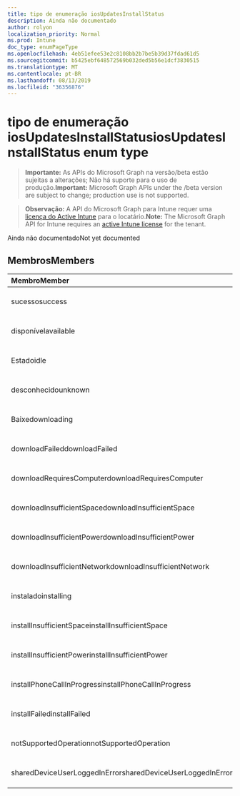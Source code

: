 ```yaml
---
title: tipo de enumeração iosUpdatesInstallStatus
description: Ainda não documentado
author: rolyon
localization_priority: Normal
ms.prod: Intune
doc_type: enumPageType
ms.openlocfilehash: 4eb51efee53e2c8108bb2b7be5b39d37fdad61d5
ms.sourcegitcommit: b5425ebf648572569b032ded5b56e1dcf3830515
ms.translationtype: MT
ms.contentlocale: pt-BR
ms.lasthandoff: 08/13/2019
ms.locfileid: "36356876"
---
```

# <a name="iosupdatesinstallstatus-enum-type"></a><span data-ttu-id="406fd-103">tipo de enumeração iosUpdatesInstallStatus</span><span class="sxs-lookup"><span data-stu-id="406fd-103">iosUpdatesInstallStatus enum type</span></span>

> <span data-ttu-id="406fd-104">**Importante:** As APIs do Microsoft Graph na versão/beta estão sujeitas a alterações; Não há suporte para o uso de produção.</span><span class="sxs-lookup"><span data-stu-id="406fd-104">**Important:** Microsoft Graph APIs under the /beta version are subject to change; production use is not supported.</span></span>

> <span data-ttu-id="406fd-105">**Observação:** A API do Microsoft Graph para Intune requer uma [licença do Active Intune](https://go.microsoft.com/fwlink/?linkid=839381) para o locatário.</span><span class="sxs-lookup"><span data-stu-id="406fd-105">**Note:** The Microsoft Graph API for Intune requires an [active Intune license](https://go.microsoft.com/fwlink/?linkid=839381) for the tenant.</span></span>

<span data-ttu-id="406fd-106">Ainda não documentado</span><span class="sxs-lookup"><span data-stu-id="406fd-106">Not yet documented</span></span>

## <a name="members"></a><span data-ttu-id="406fd-107">Membros</span><span class="sxs-lookup"><span data-stu-id="406fd-107">Members</span></span>
|<span data-ttu-id="406fd-108">Membro</span><span class="sxs-lookup"><span data-stu-id="406fd-108">Member</span></span>|<span data-ttu-id="406fd-109">Valor</span><span class="sxs-lookup"><span data-stu-id="406fd-109">Value</span></span>|<span data-ttu-id="406fd-110">Descrição</span><span class="sxs-lookup"><span data-stu-id="406fd-110">Description</span></span>|
|:---|:---|:---|
|<span data-ttu-id="406fd-111">sucesso</span><span class="sxs-lookup"><span data-stu-id="406fd-111">success</span></span>|<span data-ttu-id="406fd-112">,0</span><span class="sxs-lookup"><span data-stu-id="406fd-112">0</span></span>|<span data-ttu-id="406fd-113">Ainda não documentado</span><span class="sxs-lookup"><span data-stu-id="406fd-113">Not yet documented</span></span>|
|<span data-ttu-id="406fd-114">disponível</span><span class="sxs-lookup"><span data-stu-id="406fd-114">available</span></span>|<span data-ttu-id="406fd-115">1</span><span class="sxs-lookup"><span data-stu-id="406fd-115">1</span></span>|<span data-ttu-id="406fd-116">Ainda não documentado</span><span class="sxs-lookup"><span data-stu-id="406fd-116">Not yet documented</span></span>|
|<span data-ttu-id="406fd-117">Estado</span><span class="sxs-lookup"><span data-stu-id="406fd-117">idle</span></span>|<span data-ttu-id="406fd-118">duas</span><span class="sxs-lookup"><span data-stu-id="406fd-118">2</span></span>|<span data-ttu-id="406fd-119">Ainda não documentado</span><span class="sxs-lookup"><span data-stu-id="406fd-119">Not yet documented</span></span>|
|<span data-ttu-id="406fd-120">desconhecido</span><span class="sxs-lookup"><span data-stu-id="406fd-120">unknown</span></span>|<span data-ttu-id="406fd-121">3D</span><span class="sxs-lookup"><span data-stu-id="406fd-121">3</span></span>|<span data-ttu-id="406fd-122">Ainda não documentado</span><span class="sxs-lookup"><span data-stu-id="406fd-122">Not yet documented</span></span>|
|<span data-ttu-id="406fd-123">Baixe</span><span class="sxs-lookup"><span data-stu-id="406fd-123">downloading</span></span>|<span data-ttu-id="406fd-124">-2016330712</span><span class="sxs-lookup"><span data-stu-id="406fd-124">-2016330712</span></span>|<span data-ttu-id="406fd-125">Ainda não documentado</span><span class="sxs-lookup"><span data-stu-id="406fd-125">Not yet documented</span></span>|
|<span data-ttu-id="406fd-126">downloadFailed</span><span class="sxs-lookup"><span data-stu-id="406fd-126">downloadFailed</span></span>|<span data-ttu-id="406fd-127">-2016330711</span><span class="sxs-lookup"><span data-stu-id="406fd-127">-2016330711</span></span>|<span data-ttu-id="406fd-128">Ainda não documentado</span><span class="sxs-lookup"><span data-stu-id="406fd-128">Not yet documented</span></span>|
|<span data-ttu-id="406fd-129">downloadRequiresComputer</span><span class="sxs-lookup"><span data-stu-id="406fd-129">downloadRequiresComputer</span></span>|<span data-ttu-id="406fd-130">-2016330710</span><span class="sxs-lookup"><span data-stu-id="406fd-130">-2016330710</span></span>|<span data-ttu-id="406fd-131">Ainda não documentado</span><span class="sxs-lookup"><span data-stu-id="406fd-131">Not yet documented</span></span>|
|<span data-ttu-id="406fd-132">downloadInsufficientSpace</span><span class="sxs-lookup"><span data-stu-id="406fd-132">downloadInsufficientSpace</span></span>|<span data-ttu-id="406fd-133">-2016330709</span><span class="sxs-lookup"><span data-stu-id="406fd-133">-2016330709</span></span>|<span data-ttu-id="406fd-134">Ainda não documentado</span><span class="sxs-lookup"><span data-stu-id="406fd-134">Not yet documented</span></span>|
|<span data-ttu-id="406fd-135">downloadInsufficientPower</span><span class="sxs-lookup"><span data-stu-id="406fd-135">downloadInsufficientPower</span></span>|<span data-ttu-id="406fd-136">-2016330708</span><span class="sxs-lookup"><span data-stu-id="406fd-136">-2016330708</span></span>|<span data-ttu-id="406fd-137">Ainda não documentado</span><span class="sxs-lookup"><span data-stu-id="406fd-137">Not yet documented</span></span>|
|<span data-ttu-id="406fd-138">downloadInsufficientNetwork</span><span class="sxs-lookup"><span data-stu-id="406fd-138">downloadInsufficientNetwork</span></span>|<span data-ttu-id="406fd-139">-2016330707</span><span class="sxs-lookup"><span data-stu-id="406fd-139">-2016330707</span></span>|<span data-ttu-id="406fd-140">Ainda não documentado</span><span class="sxs-lookup"><span data-stu-id="406fd-140">Not yet documented</span></span>|
|<span data-ttu-id="406fd-141">instalado</span><span class="sxs-lookup"><span data-stu-id="406fd-141">installing</span></span>|<span data-ttu-id="406fd-142">-2016330706</span><span class="sxs-lookup"><span data-stu-id="406fd-142">-2016330706</span></span>|<span data-ttu-id="406fd-143">Ainda não documentado</span><span class="sxs-lookup"><span data-stu-id="406fd-143">Not yet documented</span></span>|
|<span data-ttu-id="406fd-144">installInsufficientSpace</span><span class="sxs-lookup"><span data-stu-id="406fd-144">installInsufficientSpace</span></span>|<span data-ttu-id="406fd-145">-2016330705</span><span class="sxs-lookup"><span data-stu-id="406fd-145">-2016330705</span></span>|<span data-ttu-id="406fd-146">Ainda não documentado</span><span class="sxs-lookup"><span data-stu-id="406fd-146">Not yet documented</span></span>|
|<span data-ttu-id="406fd-147">installInsufficientPower</span><span class="sxs-lookup"><span data-stu-id="406fd-147">installInsufficientPower</span></span>|<span data-ttu-id="406fd-148">-2016330704</span><span class="sxs-lookup"><span data-stu-id="406fd-148">-2016330704</span></span>|<span data-ttu-id="406fd-149">Ainda não documentado</span><span class="sxs-lookup"><span data-stu-id="406fd-149">Not yet documented</span></span>|
|<span data-ttu-id="406fd-150">installPhoneCallInProgress</span><span class="sxs-lookup"><span data-stu-id="406fd-150">installPhoneCallInProgress</span></span>|<span data-ttu-id="406fd-151">-2016330703</span><span class="sxs-lookup"><span data-stu-id="406fd-151">-2016330703</span></span>|<span data-ttu-id="406fd-152">Ainda não documentado</span><span class="sxs-lookup"><span data-stu-id="406fd-152">Not yet documented</span></span>|
|<span data-ttu-id="406fd-153">installFailed</span><span class="sxs-lookup"><span data-stu-id="406fd-153">installFailed</span></span>|<span data-ttu-id="406fd-154">-2016330702</span><span class="sxs-lookup"><span data-stu-id="406fd-154">-2016330702</span></span>|<span data-ttu-id="406fd-155">Ainda não documentado</span><span class="sxs-lookup"><span data-stu-id="406fd-155">Not yet documented</span></span>|
|<span data-ttu-id="406fd-156">notSupportedOperation</span><span class="sxs-lookup"><span data-stu-id="406fd-156">notSupportedOperation</span></span>|<span data-ttu-id="406fd-157">-2016330701</span><span class="sxs-lookup"><span data-stu-id="406fd-157">-2016330701</span></span>|<span data-ttu-id="406fd-158">Ainda não documentado</span><span class="sxs-lookup"><span data-stu-id="406fd-158">Not yet documented</span></span>|
|<span data-ttu-id="406fd-159">sharedDeviceUserLoggedInError</span><span class="sxs-lookup"><span data-stu-id="406fd-159">sharedDeviceUserLoggedInError</span></span>|<span data-ttu-id="406fd-160">-2016330699</span><span class="sxs-lookup"><span data-stu-id="406fd-160">-2016330699</span></span>|<span data-ttu-id="406fd-161">Ainda não documentado</span><span class="sxs-lookup"><span data-stu-id="406fd-161">Not yet documented</span></span>|



